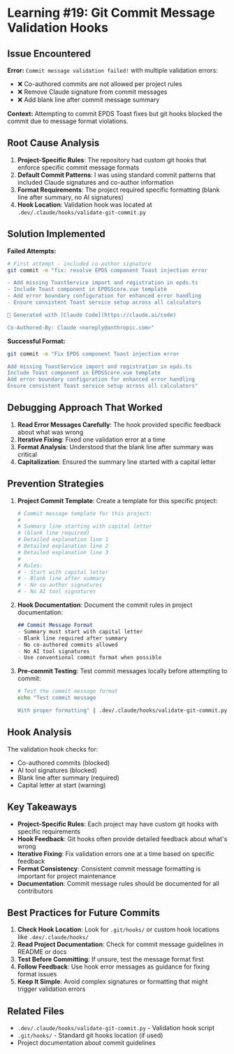 # Learning #19: Git Commit Message Validation Hooks

## Issue Encountered
**Error:** `Commit message validation failed!` with multiple validation errors:
- ❌ Co-authored commits are not allowed per project rules
- ❌ Remove Claude signature from commit messages  
- ❌ Add blank line after commit message summary

**Context:** Attempting to commit EPDS Toast fixes but git hooks blocked the commit due to message format violations.

## Root Cause Analysis
1. **Project-Specific Rules**: The repository had custom git hooks that enforce specific commit message formats
2. **Default Commit Patterns**: I was using standard commit patterns that included Claude signatures and co-author information
3. **Format Requirements**: The project required specific formatting (blank line after summary, no AI signatures)
4. **Hook Location**: Validation hook was located at `.dev/.claude/hooks/validate-git-commit.py`

## Solution Implemented
**Failed Attempts:**
```bash
# First attempt - included co-author signature
git commit -m "fix: resolve EPDS component Toast injection error

- Add missing ToastService import and registration in epds.ts
- Include Toast component in EPDSScore.vue template  
- Add error boundary configuration for enhanced error handling
- Ensure consistent Toast service setup across all calculators

🤖 Generated with [Claude Code](https://claude.ai/code)

Co-Authored-By: Claude <noreply@anthropic.com>"
```

**Successful Format:**
```bash
git commit -m "Fix EPDS component Toast injection error

Add missing ToastService import and registration in epds.ts
Include Toast component in EPDSScore.vue template  
Add error boundary configuration for enhanced error handling
Ensure consistent Toast service setup across all calculators"
```

## Debugging Approach That Worked
1. **Read Error Messages Carefully**: The hook provided specific feedback about what was wrong
2. **Iterative Fixing**: Fixed one validation error at a time
3. **Format Analysis**: Understood that the blank line after summary was critical
4. **Capitalization**: Ensured the summary line started with a capital letter

## Prevention Strategies
1. **Project Commit Template**: Create a template for this specific project:
   ```bash
   # Commit message template for this project:
   # 
   # Summary line starting with capital letter
   # (blank line required)
   # Detailed explanation line 1
   # Detailed explanation line 2
   # Detailed explanation line 3
   #
   # Rules:
   # - Start with capital letter
   # - Blank line after summary
   # - No co-author signatures
   # - No AI tool signatures
   ```

2. **Hook Documentation**: Document the commit rules in project documentation:
   ```markdown
   ## Commit Message Format
   - Summary must start with capital letter
   - Blank line required after summary
   - No co-authored commits allowed
   - No AI tool signatures
   - Use conventional commit format when possible
   ```

3. **Pre-commit Testing**: Test commit messages locally before attempting to commit:
   ```bash
   # Test the commit message format
   echo "Test commit message

   With proper formatting" | .dev/.claude/hooks/validate-git-commit.py
   ```

## Hook Analysis
The validation hook checks for:
- Co-authored commits (blocked)
- AI tool signatures (blocked)  
- Blank line after summary (required)
- Capital letter at start (warning)

## Key Takeaways
- **Project-Specific Rules**: Each project may have custom git hooks with specific requirements
- **Hook Feedback**: Git hooks often provide detailed feedback about what's wrong
- **Iterative Fixing**: Fix validation errors one at a time based on specific feedback
- **Format Consistency**: Consistent commit message formatting is important for project maintenance
- **Documentation**: Commit message rules should be documented for all contributors

## Best Practices for Future Commits
1. **Check Hook Location**: Look for `.git/hooks/` or custom hook locations like `.dev/.claude/hooks/`
2. **Read Project Documentation**: Check for commit message guidelines in README or docs
3. **Test Before Committing**: If unsure, test the message format first
4. **Follow Feedback**: Use hook error messages as guidance for fixing format issues
5. **Keep It Simple**: Avoid complex signatures or formatting that might trigger validation errors

## Related Files
- `.dev/.claude/hooks/validate-git-commit.py` - Validation hook script
- `.git/hooks/` - Standard git hooks location (if used)
- Project documentation about commit guidelines